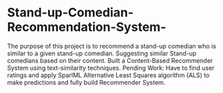 # Stand-up-Comedian-Recommendation-System-
The purpose of this project is to recommend a stand-up comedian who is similar to a given stand-up comedian. Suggesting similar Stand-up comedians based on their content. 
Built a Content-Based Recommender System using text-similarity techniques. 
Pending Work: Have to find user ratings and apply SparlML Alternative Least Squares algorithm (ALS) to make predictions and fully build Recommender System. 
